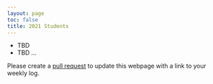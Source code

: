 ```yaml
---
layout: page
toc: false
title: 2021 Students
---
```


* TBD
* TBD
...


Please create a [pull request](https://github.com/byu-cpe/ComputingBootCamp/pulls) to update this webpage with a link to your weekly log.